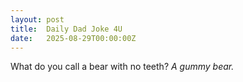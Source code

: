 ```yaml
---
layout: post
title:  Daily Dad Joke 4U
date:   2025-08-29T00:00:00Z
---
```

What do you call a bear with no teeth? *A gummy bear.*

